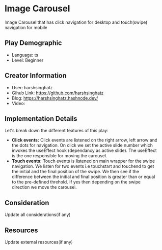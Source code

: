 # Image Carousel

Image Carousel that has click navigation for desktop and touch(swipe) navigation for mobile

## Play Demographic

- Language: ts
- Level: Beginner

## Creator Information

- User: harshsinghatz
- Gihub Link: https://github.com/harshsinghatz
- Blog: https://harshsinghatz.hashnode.dev/
- Video: 

## Implementation Details

Let's break down the different features of this play:

- **Click events:** Click events are listened on the right arrow, left arrow and the dots for navigation. On click we set the active slide number which invokes the useEffect hook (dependancy as active slide). The useEffect is the one responsible for moving the carousel.
- **Touch events:** Touch events is listened on main wrapper for the swipe navigation. We listen for two events i.e touchstart and touchend to get the initial and the final position of the swipe. We then see if the difference between the initial and final position is greater than or equal to the pre-defined threhold. If yes then depending on the swipe direction we move the carousel.

## Consideration

Update all considerations(if any)

## Resources

Update external resources(if any)
